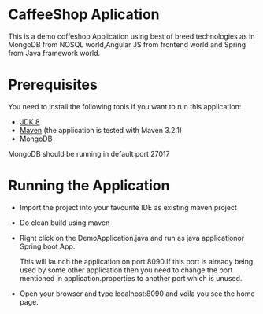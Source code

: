 CaffeeShop Aplication
========
This is a demo coffeshop Application using best of breed technologies as in MongoDB from NOSQL world,Angular JS from frontend world and Spring from Java framework world.

Prerequisites
=============

You need to install the following tools if you want to run this application:

* [JDK 8](http://www.oracle.com/technetwork/java/javase/downloads/jdk8-downloads-2133151.html)
* [Maven](http://maven.apache.org/) (the application is tested with Maven 3.2.1)
* [MongoDB](http://docs.mongodb.org/manual/installation/)


MongoDB should be running in default port 27017

Running the Application
=======================

* Import the project into your favourite IDE as existing maven project
* Do clean build using maven
* Right click on the DemoApplication.java and run as java applicationor Spring boot App.

  This will launch the application on port 8090.If this port is already being used by some other application then you need to   change the port mentioned in application.properties to another port which is unused.

* Open your browser and type localhost:8090 and voila you see the home page.
